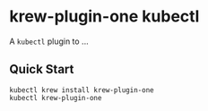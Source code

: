 # krew-plugin-one kubectl

A `kubectl` plugin to ...

## Quick Start

```
kubectl krew install krew-plugin-one
kubectl krew-plugin-one
```

